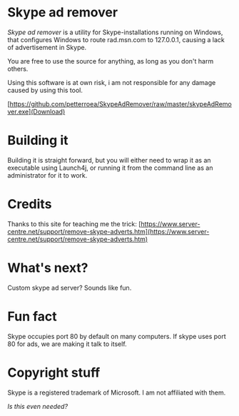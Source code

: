 Skype ad remover
=====================

*Skype ad remover* is a utility for Skype-installations running on Windows, that configures Windows to route rad.msn.com to 127.0.0.1, causing a lack of advertisement in Skype.

You are free to use the source for anything, as long as you don't harm others.

Using this software is at own risk, i am not responsible for any damage caused by using this tool.

[https://github.com/petterroea/SkypeAdRemover/raw/master/skypeAdRemover.exe](Download)

Building it
===========
Building it is straight forward, but you will either need to wrap it as an executable using Launch4j, or running it from the command line as an administrator for it to work.

Credits
=============
Thanks to this site for teaching me the trick: [https://www.server-centre.net/support/remove-skype-adverts.htm](https://www.server-centre.net/support/remove-skype-adverts.htm)

What's next?
============
Custom skype ad server? Sounds like fun.

Fun fact
==========
Skype occupies port 80 by default on many computers. If skype uses port 80 for ads, we are making it talk to itself.

Copyright stuff
===========
Skype is a registered trademark of Microsoft. I am not affiliated with them.

*Is this even needed?*
